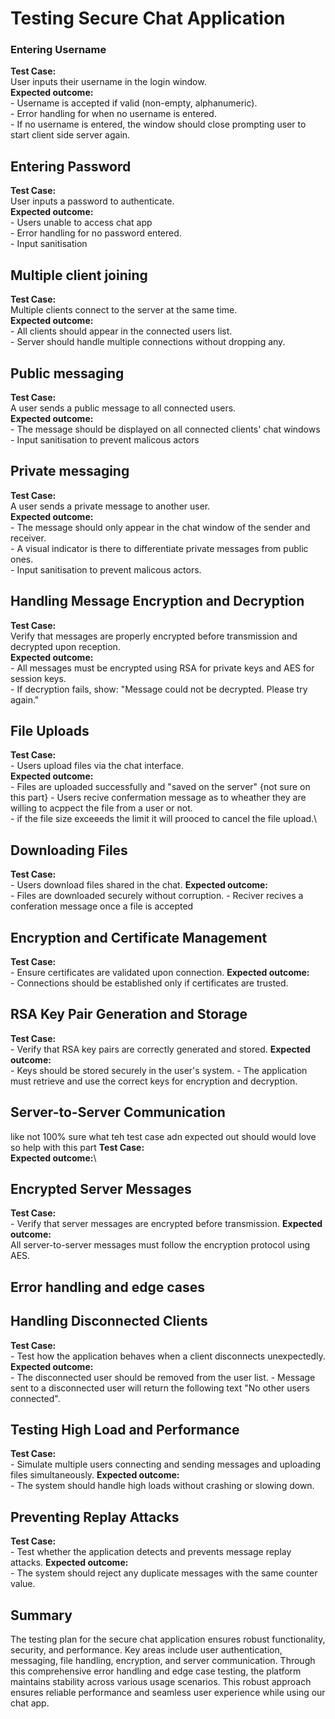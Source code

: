 # Testing Secure Chat Application

### Entering Username
**Test Case:**\
User inputs their username in the login window.\
**Expected outcome:**\
    - Username is accepted if valid (non-empty, alphanumeric).\
    - Error handling for when no username is entered.\
    - If no username is entered, the window should close prompting user to start client side server again.

## Entering Password
**Test Case:**\
User inputs a password to authenticate.\
**Expected outcome:**\
    - Users unable to access chat app\
    - Error handling for no password entered.\
    - Input sanitisation

## Multiple client joining
**Test Case:**\
Multiple clients connect to the server at the same time.\
**Expected outcome:**\
    - All clients should appear in the connected users list.\
    - Server should handle multiple connections without dropping any.

## Public messaging
**Test Case:**\
A user sends a public message to all connected users.\
**Expected outcome:**\
    - The message should be displayed on all connected clients' chat windows\
    - Input sanitisation to prevent malicous actors

## Private messaging
**Test Case:**\
A user sends a private message to another user.\
**Expected outcome:**\
    - The message should only appear in the chat window of the sender and receiver.\
    - A visual indicator is there to differentiate private messages from public ones.\
    - Input sanitisation to prevent malicous actors.

## Handling Message Encryption and Decryption
**Test Case:**\
Verify that messages are properly encrypted before transmission and decrypted upon reception.\
**Expected outcome:**\
    - All messages must be encrypted using RSA for private keys and AES for session keys.\
    - If decryption fails, show: "Message could not be decrypted. Please try again."
## File Uploads
**Test Case:**\
    - Users upload files via the chat interface.\
**Expected outcome:**\
    - Files are uploaded successfully and "saved on the server" {not sure on this part}
    - Users recive confermation message as to wheather they are willing to acppect the file from       a user or not.\
    - if the file size exceeeds the limit it will prooced to cancel the file upload.\
## Downloading Files
**Test Case:**\
    - Users download files shared in the chat.
**Expected outcome:**\
    - Files are downloaded securely without corruption.
    - Reciver recives a conferation message once a file is accepted
##  Encryption and Certificate Management
**Test Case:**\
    - Ensure certificates are validated upon connection.
**Expected outcome:**\
    - Connections should be established only if certificates are trusted.
## RSA Key Pair Generation and Storage
**Test Case:**\
    - Verify that RSA key pairs are correctly generated and stored.
**Expected outcome:**\
    - Keys should be stored securely in the user's system.
    - The application must retrieve and use the correct keys for encryption and decryption.

## Server-to-Server Communication
like not 100% sure what teh test case adn expected out should would love so help with this part
**Test Case:**\
**Expected outcome:**\

## Encrypted Server Messages
**Test Case:**\
    - Verify that server messages are encrypted before transmission.
**Expected outcome:**\
All server-to-server messages must follow the encryption protocol using AES.
## Error handling and edge cases
## Handling Disconnected Clients
**Test Case:**\
    - Test how the application behaves when a client disconnects unexpectedly.
**Expected outcome:**\
    - The disconnected user should be removed from the user list.
    - Message sent to a disconnected user will return the following text "No other users               connected".
## Testing High Load and Performance
**Test Case:**\
    - Simulate multiple users connecting and sending messages and uploading files simultaneously.
**Expected outcome:**\
    - The system should handle high loads without crashing or slowing down.
## Preventing Replay Attacks
**Test Case:**\
    - Test whether the application detects and prevents message replay attacks.
**Expected outcome:**\
    - The system should reject any duplicate messages with the same counter value.

## Summary 
The testing plan for the secure chat application ensures robust functionality, security, and performance. Key areas include user authentication, messaging, file handling, encryption, and server communication. Through this comprehensive error handling and edge case testing, the platform maintains stability across various usage scenarios. This robust approach ensures reliable performance and seamless user experience while using our chat app.



